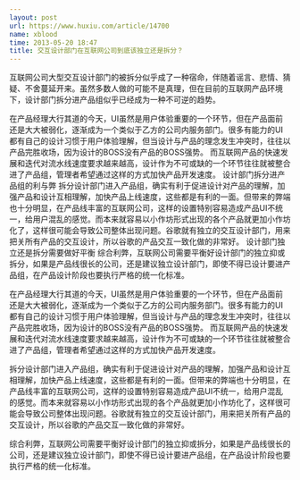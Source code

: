 ```yaml
---
layout: post
url: https://www.huxiu.com/article/14700
name: xblood
time: 2013-05-20 18:47
title: 交互设计部门在互联网公司到底该独立还是拆分？
---
```

互联网公司大型交互设计部门的被拆分似乎成了一种宿命，伴随着谣言、悲情、猜疑、不舍蔓延开来。虽然多数人做的可能不是真理，但在目前的互联网产品环境下，设计部门拆分进产品组似乎已经成为一种不可逆的趋势。

在产品经理大行其道的今天，UI虽然是用户体验重要的一个环节，但在产品面前还是大大被弱化，逐渐成为一个类似于乙方的公司内服务部门。很多有能力的UI都有自己的设计习惯于用户体验理解，但当设计与产品的理念发生冲突时，往往以产品完胜收场，因为设计的BOSS没有产品的BOSS强势。 而互联网产品的快速发展和迭代对流水线速度要求越来越高，设计作为不可或缺的一个环节往往就被整合进了产品组，管理者希望通过这样的方式加快产品开发速度。 设计部门拆分进产品组的利与弊 拆分设计部门进入产品组，确实有利于促进设计对产品的理解，加强产品和设计互相理解，加快产品上线速度，这些都是有利的一面。但带来的弊端也十分明显，在产品线丰富的互联网公司，这样的设置特别容易造成产品UI不统一，给用户混乱的感觉。而本来就容易以小作坊形式出现的各个产品就更加小作坊化了，这样很可能会导致公司整体出现问题。谷歌就有独立的交互设计部门，用来把关所有产品的交互设计，所以谷歌的产品交互一致化做的非常好。 设计部门独立还是拆分需要做好平衡 综合利弊，互联网公司需要平衡好设计部门的独立抑或拆分，如果是产品线很长的公司，还是建议独立设计部门，即使不得已设计要进产品组，在产品设计阶段也要执行严格的统一化标准。

在产品经理大行其道的今天，UI虽然是用户体验重要的一个环节，但在产品面前还是大大被弱化，逐渐成为一个类似于乙方的公司内服务部门。很多有能力的UI都有自己的设计习惯于用户体验理解，但当设计与产品的理念发生冲突时，往往以产品完胜收场，因为设计的BOSS没有产品的BOSS强势。 而互联网产品的快速发展和迭代对流水线速度要求越来越高，设计作为不可或缺的一个环节往往就被整合进了产品组，管理者希望通过这样的方式加快产品开发速度。

拆分设计部门进入产品组，确实有利于促进设计对产品的理解，加强产品和设计互相理解，加快产品上线速度，这些都是有利的一面。但带来的弊端也十分明显，在产品线丰富的互联网公司，这样的设置特别容易造成产品UI不统一，给用户混乱的感觉。而本来就容易以小作坊形式出现的各个产品就更加小作坊化了，这样很可能会导致公司整体出现问题。谷歌就有独立的交互设计部门，用来把关所有产品的交互设计，所以谷歌的产品交互一致化做的非常好。

综合利弊，互联网公司需要平衡好设计部门的独立抑或拆分，如果是产品线很长的公司，还是建议独立设计部门，即使不得已设计要进产品组，在产品设计阶段也要执行严格的统一化标准。

